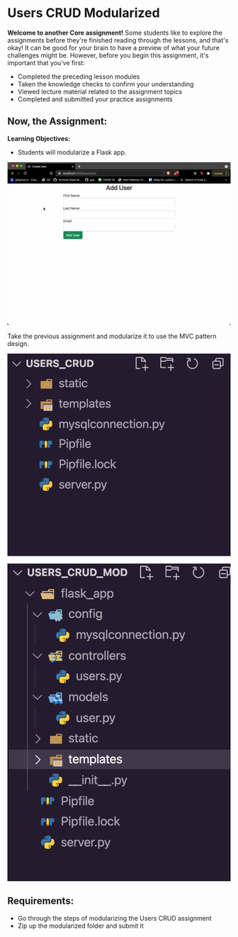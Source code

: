 # Users CRUD Modularized

**Welcome to another Core assignment!** Some students like to explore the assignments before they're finished reading through the lessons, and that's okay! It can be good for your brain to have a preview of what your future challenges might be. However, before you begin this assignment, it's important that you've first:

- Completed the preceding lesson modules
- Taken the knowledge checks to confirm your understanding
- Viewed lecture material related to the assignment topics
- Completed and submitted your practice assignments

## Now, the Assignment:
**Learning Objectives:**

- Students will modularize a Flask app.

![CRUD](crud.gif)

Take the previous assignment and modularize it to use the MVC pattern design.

![Image](image.png)

![Photo](photo.png)

## Requirements:

- Go through the steps of modularizing the Users CRUD assignment
- Zip up the modularized folder and submit it
